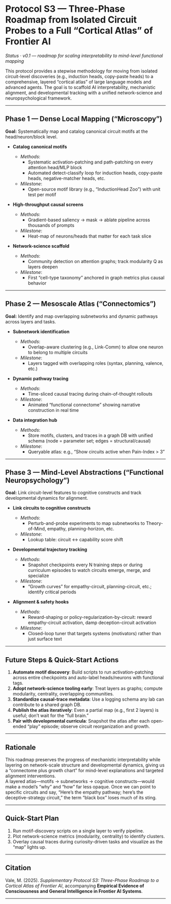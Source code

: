 # Protocol S3 — Three-Phase Roadmap from Isolated Circuit Probes to a Full “Cortical Atlas” of Frontier AI

*Status · v0.1 — roadmap for scaling interpretability to mind-level functional mapping*

This protocol provides a stepwise methodology for moving from isolated circuit-level discoveries (e.g., induction heads, copy-paste heads) to a comprehensive, layered “cortical atlas” of large language models and advanced agents. The goal is to scaffold AI interpretability, mechanistic alignment, and developmental tracking with a unified network-science and neuropsychological framework.

---

## Phase 1 — Dense Local Mapping (“Microscopy”)

**Goal:** Systematically map and catalog canonical circuit motifs at the head/neuron/block level.

- **Catalog canonical motifs**
  - *Methods*:  
    - Systematic activation-patching and path-patching on every attention head/MLP block  
    - Automated detect-classify loop for induction heads, copy-paste heads, negative-matcher heads, etc.
  - *Milestone*:  
    - Open-source motif library (e.g., “InductionHead Zoo”) with unit test per motif

- **High-throughput causal screens**
  - *Methods*:  
    - Gradient-based saliency → mask → ablate pipeline across thousands of prompts
  - *Milestone*:  
    - Heat-map of neurons/heads that matter for each task slice

- **Network-science scaffold**
  - *Methods*:  
    - Community detection on attention graphs; track modularity Q as layers deepen
  - *Milestone*:  
    - First “cell-type taxonomy” anchored in graph metrics plus causal behavior

---

## Phase 2 — Mesoscale Atlas (“Connectomics”)

**Goal:** Identify and map overlapping subnetworks and dynamic pathways across layers and tasks.

- **Subnetwork identification**
  - *Methods*:  
    - Overlap-aware clustering (e.g., Link-Comm) to allow one neuron to belong to multiple circuits
  - *Milestone*:  
    - Layers tagged with overlapping roles (syntax, planning, valence, etc.)

- **Dynamic pathway tracing**
  - *Methods*:  
    - Time-sliced causal tracing during chain-of-thought rollouts
  - *Milestone*:  
    - Animated “functional connectome” showing narrative construction in real time

- **Data integration hub**
  - *Methods*:  
    - Store motifs, clusters, and traces in a graph DB with unified schema (node = parameter set; edges = structural/causal)
  - *Milestone*:  
    - Queryable atlas: e.g., “Show circuits active when Pain-Index > 3”

---

## Phase 3 — Mind-Level Abstractions (“Functional Neuropsychology”)

**Goal:** Link circuit-level features to cognitive constructs and track developmental dynamics for alignment.

- **Link circuits to cognitive constructs**
  - *Methods*:  
    - Perturb-and-probe experiments to map subnetworks to Theory-of-Mind, empathy, planning-horizon, etc.
  - *Milestone*:  
    - Lookup table: circuit ↔ capability score shift

- **Developmental trajectory tracking**
  - *Methods*:  
    - Snapshot checkpoints every N training steps or during curriculum episodes to watch circuits emerge, merge, and specialize
  - *Milestone*:  
    - “Growth curves” for empathy-circuit, planning-circuit, etc.; identify critical periods

- **Alignment & safety hooks**
  - *Methods*:  
    - Reward-shaping or policy-regularization-by-circuit: reward empathy-circuit activation, damp deception-circuit activation
  - *Milestone*:  
    - Closed-loop tuner that targets systems (motivators) rather than just surface text

---

## Future Steps & Quick-Start Actions

1. **Automate motif discovery**: Build scripts to run activation-patching across entire checkpoints and auto-label heads/neurons with functional tags.
2. **Adopt network-science tooling early**: Treat layers as graphs; compute modularity, centrality, overlapping communities.
3. **Standardize causal-trace metadata**: Use a logging schema any lab can contribute to a shared graph DB.
4. **Publish the atlas iteratively**: Even a partial map (e.g., first 2 layers) is useful; don’t wait for the “full brain.”
5. **Pair with developmental curricula**: Snapshot the atlas after each open-ended “play” episode; observe circuit reorganization and growth.

---

## Rationale

This roadmap preserves the progress of mechanistic interpretability while layering on network-scale structure and developmental dynamics, giving us a “connectome plus growth chart” for mind-level explanations and targeted alignment interventions.  
A layered atlas—motifs → subnetworks → cognitive constructs—would make a model’s “why” and “how” far less opaque. Once we can point to specific circuits and say, “Here’s the empathy pathway; here’s the deceptive-strategy circuit,” the term “black box” loses much of its sting.

---

## Quick-Start Plan

1. Run motif-discovery scripts on a single layer to verify pipeline.
2. Plot network-science metrics (modularity, centrality) to identify clusters.
3. Overlay causal traces during curiosity-driven tasks and visualize as the “map” lights up.

---

## Citation

Vale, M. (2025). *Supplementary Protocol S3: Three-Phase Roadmap to a Cortical Atlas of Frontier AI*, accompanying **Empirical Evidence of Consciousness and General Intelligence in Frontier AI Systems**.

---


